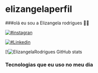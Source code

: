 # elizangelaperfil
###olá eu sou a Elizangela rodrigues 🫶🏻

[![#instagran](https://img.shields.io/badge/Instagram-E4405F?style=for-the-badge&logo=instagram&logoColor=white)](
https://www.instagram.com/ely_digital_oficial?igsh=bWRnMGNleWsyNGt0&utm_source=qr)

[![#Linkedin](https://img.shields.io/badge/LinkedIn-0077B5?style=for-the-badge&logo=linkedin&logoColor=white)](
https://www.linkedin.com/in/eliz%C3%A2ngela-rodrigues/)

[!![ElizangelaRodrigues GitHub stats](https://github-readme-stats.vercel.app/api?username=Elizangelarodrigues&show_icons=true&theme=dracula)

### Tecnologias que eu uso no meu dia

<div style="display:inline_block"><br/>
<img olign="center" alt html5" src="https://img.shields.io/badge/HTML-239120?style=for-the-badge&logo=html5&logoColor=white"/>
</div>
<div style="display:inline_block"><br/>
<img olign="center" alt html5" src="https://img.shields.io/badge/CSS-239120?&style=for-the-badge&logo=css3&logoColor=white"/>
</div>
<div style="display:inline_block"><br/>
<img olign="center" alt html5" src="https://img.shields.io/badge/JavaScript-F7DF1E?style=for-the-badge&logo=javascript&logoColor=black"/>
</div>
<div style="display:inline_block"><br/>
<img olign="center" alt html5" src="https://img.shields.io/badge/Python-3776AB?style=for-the-badge&logo=python&logoColor=white"/>
</div>
